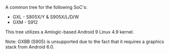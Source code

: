 A common tree for the following SoC's:
* GXL - S805X/Y & S905X/L/D/W
* GXM - S912

This tree utilizes a Amlogic-based Android 9 Linux 4.9 kernel.

Note: GXBB (S905) is unsupported due to the fact that it requires a graphics stack from Android 6.0.
